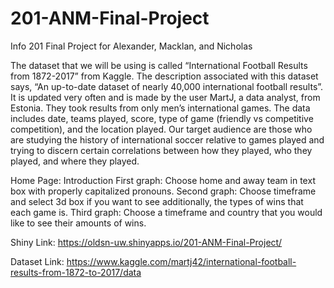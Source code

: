 # 201-ANM-Final-Project
Info 201 Final Project for Alexander, Macklan, and Nicholas

The dataset that we will be using is called “International Football Results from 1872-2017” from Kaggle. The description associated with this dataset says, “An up-to-date dataset of nearly 40,000 international football results”. It is updated very often and is made by the user MartJ, a data analyst, from Estonia. 
They took results from only men’s international games. The data includes date, teams played, score, type of game (friendly vs competitive competition), and the location played. Our target audience are those who are studying the history of international soccer relative to games played and trying to discern certain correlations between how they played, who they played, and where they played.

Home Page: Introduction
First graph: Choose home and away team in text box with properly capitalized pronouns.
Second graph: Choose timeframe and select 3d box if you want to see additionally, the types of wins that each game is.
Third graph: Choose a timeframe and country that you would like to see their amounts of wins.

Shiny Link: https://oldsn-uw.shinyapps.io/201-ANM-Final-Project/

Dataset Link: https://www.kaggle.com/martj42/international-football-results-from-1872-to-2017/data
